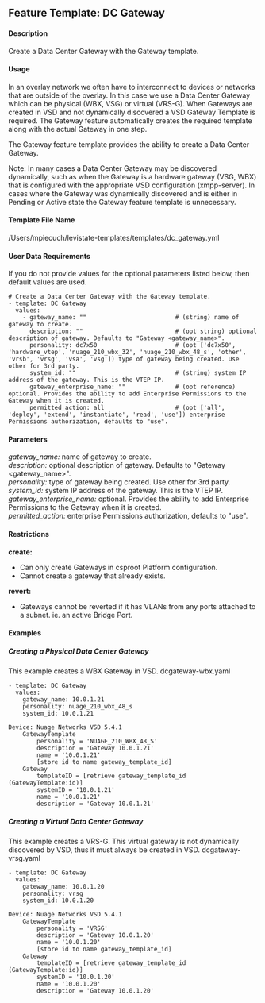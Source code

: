 ## Feature Template: DC Gateway
#### Description
Create a Data Center Gateway with the Gateway template.

#### Usage
In an overlay network we often have to interconnect to devices or networks that are outside of the overlay. In this case we use a Data Center Gateway which can be physical (WBX, VSG) or virtual (VRS-G). When Gateways are created in VSD and not dynamically discovered a VSD Gateway Template is required. The Gateway feature automatically creates the required template along with the actual Gateway in one step.

The Gateway feature template provides the ability to create a Data Center Gateway.

Note: In many cases a Data Center Gateway may be discovered dynamically, such as when the Gateway is a hardware gateway (VSG, WBX) that is configured with the appropriate VSD configuration (xmpp-server). In cases where the Gateway was dynamically discovered and is either in Pending or Active state the Gateway feature template is unnecessary.

#### Template File Name
/Users/mpiecuch/levistate-templates/templates/dc_gateway.yml

#### User Data Requirements
If you do not provide values for the optional parameters listed below, then default values are used.

```
# Create a Data Center Gateway with the Gateway template.
- template: DC Gateway
  values:
    - gateway_name: ""                         # (string) name of gateway to create.
      description: ""                          # (opt string) optional description of gateway. Defaults to "Gateway <gateway_name>".
      personality: dc7x50                      # (opt ['dc7x50', 'hardware_vtep', 'nuage_210_wbx_32', 'nuage_210_wbx_48_s', 'other', 'vrsb', 'vrsg', 'vsa', 'vsg']) type of gateway being created. Use other for 3rd party.
      system_id: ""                            # (string) system IP address of the gateway. This is the VTEP IP.
      gateway_enterprise_name: ""              # (opt reference) optional. Provides the ability to add Enterprise Permissions to the Gateway when it is created.
      permitted_action: all                    # (opt ['all', 'deploy', 'extend', 'instantiate', 'read', 'use']) enterprise Permissions authorization, defaults to "use".

```

#### Parameters
*gateway_name:* name of gateway to create.<br>
*description:* optional description of gateway. Defaults to "Gateway <gateway_name>".<br>
*personality:* type of gateway being created. Use other for 3rd party.<br>
*system_id:* system IP address of the gateway. This is the VTEP IP.<br>
*gateway_enterprise_name:* optional. Provides the ability to add Enterprise Permissions to the Gateway when it is created.<br>
*permitted_action:* enterprise Permissions authorization, defaults to "use".<br>


#### Restrictions
**create:**
* Can only create Gateways in csproot Platform configuration.
* Cannot create a gateway that already exists.

**revert:**
* Gateways cannot be reverted if it has VLANs from any ports attached to a subnet. ie. an active Bridge Port.

#### Examples

##### Creating a Physical Data Center Gateway
This example creates a WBX Gateway in VSD. dcgateway-wbx.yaml
```
- template: DC Gateway
  values:
    gateway_name: 10.0.1.21
    personality: nuage_210_wbx_48_s
    system_id: 10.0.1.21

```
```
Device: Nuage Networks VSD 5.4.1
    GatewayTemplate
        personality = 'NUAGE_210_WBX_48_S'
        description = 'Gateway 10.0.1.21'
        name = '10.0.1.21'
        [store id to name gateway_template_id]
    Gateway
        templateID = [retrieve gateway_template_id (GatewayTemplate:id)]
        systemID = '10.0.1.21'
        name = '10.0.1.21'
        description = 'Gateway 10.0.1.21'

```

##### Creating a Virtual Data Center Gateway
This example creates a VRS-G. This virtual gateway is not dynamically discovered by VSD, thus it must always be created in VSD.  dcgateway-vrsg.yaml
```
- template: DC Gateway
  values:
    gateway_name: 10.0.1.20
    personality: vrsg
    system_id: 10.0.1.20

```
```
Device: Nuage Networks VSD 5.4.1
    GatewayTemplate
        personality = 'VRSG'
        description = 'Gateway 10.0.1.20'
        name = '10.0.1.20'
        [store id to name gateway_template_id]
    Gateway
        templateID = [retrieve gateway_template_id (GatewayTemplate:id)]
        systemID = '10.0.1.20'
        name = '10.0.1.20'
        description = 'Gateway 10.0.1.20'

```
